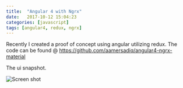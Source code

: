 ```yaml
---
title:  "Angular 4 with Ngrx"
date:   2017-10-12 15:04:23
categories: [javascript]
tags: [angular4, redux, ngrx]
---
```

Recently I created a proof of concept using angular utilizing redux. The code can be found @ https://github.com/aamersadiq/angular4-ngrx-material

[github-repo]:      https://github.com/aamersadiq/angular4-ngrx-material

The ui snapshot.

 <img src="{{ site.baseurl }}/images/blog/ag4ngrx-view.PNG" class="fullsize-image" alt="Screen shot">




